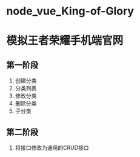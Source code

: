 # node_vue_King-of-Glory
# 模拟王者荣耀手机端官网

## 第一阶段

1. 创建分类
2. 分类列表
3. 修改分类
4. 删除分类
5. 子分类

## 第二阶段

1. 将接口修改为通用的CRUD接口

## 